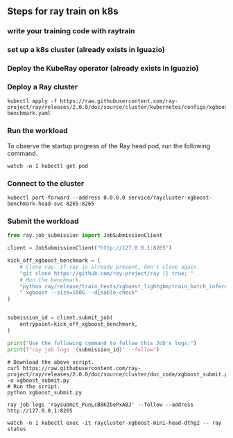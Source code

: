 ## Steps for ray train on k8s

### write your training code with raytrain

### set up a k8s cluster (already exists in Iguazio)

### Deploy the KubeRay operator (already exists in Iguazio)

### Deploy a Ray cluster
```
kubectl apply -f https://raw.githubusercontent.com/ray-project/ray/releases/2.0.0/doc/source/cluster/kubernetes/configs/xgboost-benchmark.yaml
```

### Run the workload
To observe the startup progress of the Ray head pod, run the following command.
```
watch -n 1 kubectl get pod
```

### Connect to the cluster

```
kubectl port-forward --address 0.0.0.0 service/raycluster-xgboost-benchmark-head-svc 8265:8265
```

### Submit the workload 

```python
from ray.job_submission import JobSubmissionClient

client = JobSubmissionClient("http://127.0.0.1:8265")

kick_off_xgboost_benchmark = (
    # Clone ray. If ray is already present, don't clone again.
    "git clone https://github.com/ray-project/ray || true; "
    # Run the benchmark.
    "python ray/release/train_tests/xgboost_lightgbm/train_batch_inference_benchmark.py"
    " xgboost --size=100G --disable-check"
)


submission_id = client.submit_job(
    entrypoint=kick_off_xgboost_benchmark,
)

print("Use the following command to follow this Job's logs:")
print(f"ray job logs '{submission_id}' --follow")
```

```
# Download the above script.
curl https://raw.githubusercontent.com/ray-project/ray/releases/2.0.0/doc/source/cluster/doc_code/xgboost_submit.py -o xgboost_submit.py
# Run the script.
python xgboost_submit.py
```

```
ray job logs 'raysubmit_PunLcB8KZbePxABJ' --follow --address http://127.0.0.1:8265     
```

```
watch -n 1 kubectl exec -it raycluster-xgboost-mini-head-dthg2 -- ray status
```